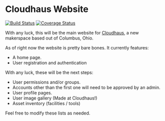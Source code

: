 # Cloudhaus Website


[![Build Status](https://travis-ci.org/cloudhausllc/website.svg?branch=master)](https://travis-ci.org/cloudhausllc/website)
[![Coverage Status](https://coveralls.io/repos/github/cloudhausllc/website/badge.svg?branch=master)](https://coveralls.io/github/cloudhausllc/website?branch=master)

With any luck, this will be the main website for [Cloudhaus](http://cloudhaus.org), a new makerspace based out of Columbus, Ohio.

As of right now the website is pretty bare bones. It currently features: 

* A home page.
* User registration and authentication

With any luck, these will be the next steps: 

* User permissions and/or groups.
* Accounts other than the first one will need to be approved by an admin.
* User profile pages.
* User image gallery (Made at Cloudhaus!)
* Asset inventory (facilities / tools)


Feel free to modify these lists as needed.